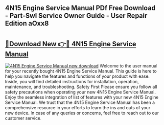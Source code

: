 ## 4N15 Engine Service Manual PDf Free Download - Part-Swl Service Owner Guide - User Repair Edition aOxx8

# <h2><a href="http://cf26363.oget.top/?id=4N15+Engine+Service+Manual">🔗Download New 👉🔴 4N15 Engine Service Manual</a></h2>

[![4N15 Engine Service Manual new download](https://i.imgur.com/5g1atiW.png)](http://cf26363.oget.top/?id=4N15+Engine+Service+Manual)
Welcome to the user manual for your recently bought 4N15 Engine Service Manual. This guide is here to help you navigate the features and functions of your product with ease. Inside, you will find detailed instructions for installation, operation, maintenance, and troubleshooting. Safety First Please ensure you follow all safety precautions when operating your new 4N15 Engine Service Manual. Enjoy the seamless integration of list of features with your new 4N15 Engine Service Manual. We trust that the 4N15 Engine Service Manual has been a comprehensive resource in your efforts to learn the ins and outs of your new device. In case of any queries or concerns, feel free to reach out to our customer service.
